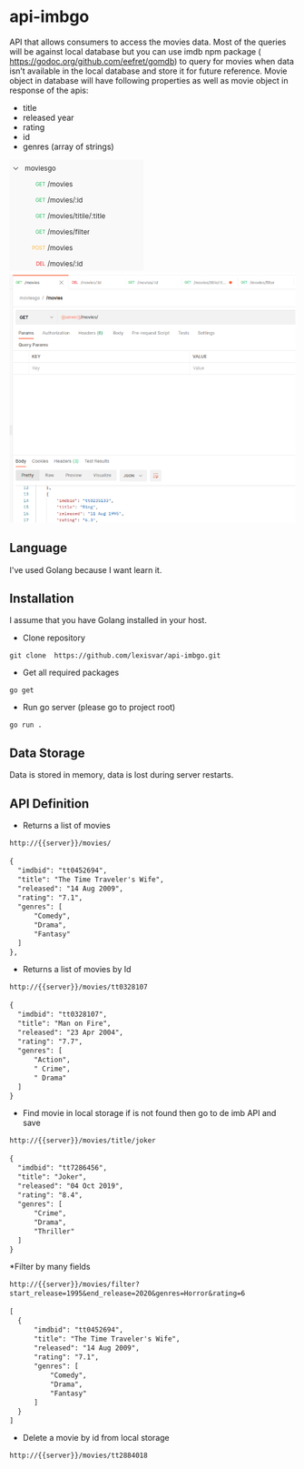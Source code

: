 # api-imbgo
API that allows consumers to access the movies data. Most of the queries will be
against local database but you can use imdb npm package
(​ https://godoc.org/github.com/eefret/gomdb​ ) to query for movies when data isn’t available in the
local database and store it for future reference. Movie object in database will have following
properties as well as movie object in response of the apis:
- title
- released year
- rating
- id
- genres (array of strings)

![movies](img/movies.png?raw=true "Movies") ![movies](img/movies2.png?raw=true "Movies")


## Language

I've used Golang because I want learn it.

## Installation

I assume that you have Golang installed in your host.

* Clone repository
```
git clone  https://github.com/lexisvar/api-imbgo.git
```
* Get all required packages
```
go get
```
* Run go server (please go to project root)

```
go run .
```
## Data Storage

Data is stored in memory, data is lost during server restarts.

## API Definition

* Returns a list of movies
```
http://{{server}}/movies/

{
  "imdbid": "tt0452694",
  "title": "The Time Traveler's Wife",
  "released": "14 Aug 2009",
  "rating": "7.1",
  "genres": [
      "Comedy",
      "Drama",
      "Fantasy"
  ]
},
```
* Returns a list of movies by Id
```
http://{{server}}/movies/tt0328107

{
  "imdbid": "tt0328107",
  "title": "Man on Fire",
  "released": "23 Apr 2004",
  "rating": "7.7",
  "genres": [
      "Action",
      " Crime",
      " Drama"
  ]
}
```

* Find movie in local storage if is not found then go to de imb API and save
```
http://{{server}}/movies/title/joker

{
  "imdbid": "tt7286456",
  "title": "Joker",
  "released": "04 Oct 2019",
  "rating": "8.4",
  "genres": [
      "Crime",
      "Drama",
      "Thriller"
  ]
}
```
*Filter by many fields
```
http://{{server}}/movies/filter?start_release=1995&end_release=2020&genres=Horror&rating=6

[
  {
      "imdbid": "tt0452694",
      "title": "The Time Traveler's Wife",
      "released": "14 Aug 2009",
      "rating": "7.1",
      "genres": [
          "Comedy",
          "Drama",
          "Fantasy"
      ]
  }
]
```

* Delete a movie by id from local storage
```
http://{{server}}/movies/tt2884018
```
